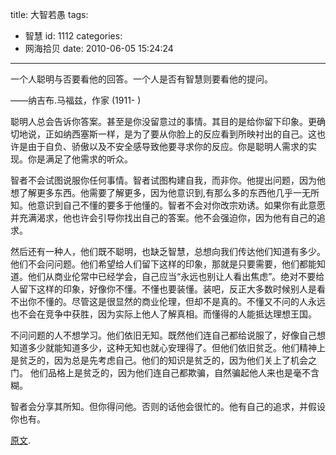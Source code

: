 title: 大智若愚
tags:
  - 智慧
id: 1112
categories:
  - 网海拾贝
date: 2010-06-05 15:24:24
---

一个人聪明与否要看他的回答。一个人是否有智慧则要看他的提问。

——纳吉布.马福兹，作家 (1911- )

聪明人总会告诉你答案。甚至是你没留意过的事情。其目的是给你留下印象。更确切地说，正如纳西塞斯一样，是为了要从你脸上的反应看到所映衬出的自己。这也许是由于自负、骄傲以及不安全感导致他要寻求你的反应。你是聪明人需求的实现。你是满足了他需求的听众。

智者不会试图说服你任何事情。智者试图构建自我，而非你。他提出问题，因为他想了解更多东西。他需要了解更多，因为他意识到,有那么多的东西他几乎一无所知。他意识到自己不懂的要多于他懂的。智者不会对你改宗劝诱。如果你有此意愿并充满渴求，他也许会引导你找出自己的答案。他不会强迫你，因为他有自己的追求。<!--more-->

然后还有一种人，他们既不聪明，也缺乏智慧，总想向我们传达他们知道有多少。他们不会问问题。他们希望给人们留下这样的印象，那就是只要需要，他们都能知道。他们从商业伦常中已经学会，自己应当“永远也别让人看出焦虑”。绝对不要给人留下这样的印象，好像你不懂。不懂也要装懂。装吧，反正大多数时候别人是看不出你不懂的。尽管这是很显然的商业伦理，但却不是真的。不懂又不问的人永远也不会在竞争中获胜，因为实际上他人了解真相。而懂得的人能抵达理想王国。

不问问题的人不想学习。他们依旧无知。既然他们连自己都给说服了，好像自己想知道多少就能知道多少，这种无知也就心安理得了。但他们依旧贫乏。他们精神上是贫乏的，因为总是先考虑自己。他们的知识是贫乏的，因为他们关上了机会之门。 他们品格上是贫乏的，因为他们连自己都欺骗，自然骗起他人来也是毫不含糊。

智者会分享其所知。但你得问他。否则的话他会很忙的。他有自己的追求，并假设你也有。

[原文](http://article.yeeyan.org/view/%E5%8D%9A%E8%B4%A4/36885).